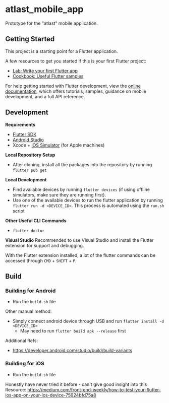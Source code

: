 # atlast_mobile_app

Prototype for the "atlast" mobile application.

## Getting Started

This project is a starting point for a Flutter application.

A few resources to get you started if this is your first Flutter project:

- [Lab: Write your first Flutter app](https://docs.flutter.dev/get-started/codelab)
- [Cookbook: Useful Flutter samples](https://docs.flutter.dev/cookbook)

For help getting started with Flutter development, view the
[online documentation](https://docs.flutter.dev/), which offers tutorials,
samples, guidance on mobile development, and a full API reference.

## Development

**Requirements**
- [Flutter SDK](https://docs.flutter.dev/development/tools/sdk/releases)
- [Android Studio](https://developer.android.com/studio/)
- Xcode + [iOS Simulator](https://developer.apple.com/library/archive/documentation/IDEs/Conceptual/iOS_Simulator_Guide/Introduction/Introduction.html) (for Apple machines)

**Local Repository Setup**
- After cloning, install all the packages into the repository by running `flutter pub get`

**Local Development**
- Find available devices by running `flutter devices` (if using offline simulators, make sure they are running first).
- Use one of the available devices to run the flutter application by running `flutter run -d <DEVICE_ID>`. This process is automated using the `run.sh` script

**Other Useful CLI Commands**
- `flutter doctor`

**Visual Studio**
Recommended to use Visual Studio and install the Flutter extension for support and debugging.

With the Flutter extension installed, a lot of the flutter commands can be accessed through `CMD` + `SHIFT` + `P`.

## Build
### Building for Android
- Run the `build.sh` file

Other manual method:
- Simply connect android device through USB and run `flutter install -d <DEVICE_ID>`
    - May need to run `flutter build apk --release` first

Additional Refs:
- https://developer.android.com/studio/build/build-variants

### Building for iOS
- Run the `build.sh` file

Honestly have never tried it before - can't give good insight into this
Resource: https://medium.com/front-end-weekly/how-to-test-your-flutter-ios-app-on-your-ios-device-75924bfd75a8
